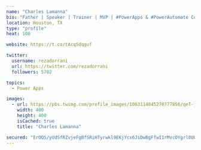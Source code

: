 ```yaml
---
name: "Charles Lamanna"
bio: "Father | Speaker | Trainer | MVP | #PowerApps & #PowerAutomate Community Super User | YouTuber Right-pointing triangle http://youtube.com/c/rezadorrani | Learn - Share - Clockwise rightwards and leftwards open circle arrows"
location: Houston, TX
type: "profile"
heat: 108

website: https://t.co/tAcqSdqguf

twitter:
  username: rezadorrani
  url: https://twitter.com/rezadorrani
  followers: 5702

topics:
  - Power Apps

images:
  - url: https://pbs.twimg.com/profile_images/1063114045270777856/qeT-jpWr_400x400.jpg
    width: 400
    height: 400
    isCached: true
    title: "Charles Lamanna"

secured: "ErOQS/yUdSfRZvjeFgBfSRiHTyrwkl9EKjYcx6JiDwBgFfwI1rMvcOYgrl0UOImly0lElNLq8lB9kaYbgEzvdCMv7DhfOlBf27ULKUyUa/Qx0CPbQRCIqICw8sm0HObKsQtQ3bq6/pUb539btgSCrDnvmErFHf7rITZfzkZlFZUIoPeNRzv8bhNGltzWmp4fVpH8ECsYcD2p7x4rWtrcjnx60wz1I4lL/rzsbFjOPR2kOnyCVHers/GzwF1mpFpz2MmzIkjFO2UFoe0HTdfAPPxCHijBolBYLX+cpQHHeNcsEAgE8dBHM9lnTMEanNBdkidPhSmZF6XmU2xvh62bhj5hyonwqK+gSsaNuQeekgrD5KWYhm2V6HzMDCoSC/sAO6OeAuCBwKbvJnmT6o3/JpsqaVzQGvpeZc3VJb2nus8=;lWiKSh1anJu3dK0JAtCAFw=="
---
```


